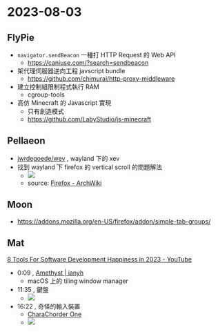 # 2023-08-03

## FlyPie

- `navigator.sendBeacon` 一種打 HTTP Request 的 Web API
  - https://caniuse.com/?search=sendbeacon
- 架代理伺服器逆向工程 javscript bundle
  - https://github.com/chimurai/http-proxy-middleware
- 建立控制組限制程式執行 RAM
  - cgroup-tools
- 高仿 Minecraft 的 Javascript 實現
  - 只有創造模式
  - https://github.com/LabyStudio/js-minecraft

## Pellaeon

- [jwrdegoede/wev](https://github.com/jwrdegoede/wev) , wayland 下的 xev
- 找到 wayland 下 firefox 的 vertical scroll 的問題解法
    - ![](https://hackmd.io/_uploads/r11LVmtoh.png)
    - source: [Firefox - ArchWiki](https://wiki.archlinux.org/title/firefox)


## Moon

- https://addons.mozilla.org/en-US/firefox/addon/simple-tab-groups/


## Mat

[8 Tools For Software Development Happiness in 2023 - YouTube](https://www.youtube.com/watch?v=KKfxgSY7O8E)
- 0:09 , [Amethyst | ianyh](https://ianyh.com/amethyst/)
    - macOS 上的 tiling window manager
- 11:35 , 鍵盤
    - ![](https://hackmd.io/_uploads/SJ47iets2.png)
- 16:22 , 奇怪的輸入裝置
    - [CharaChorder One](https://www.charachorder.com/products/charachorder-one)
    - ![](https://hackmd.io/_uploads/SyVooetsh.png)


